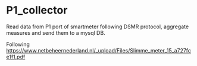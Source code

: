 # P1_collector

Read data from P1 port of smartmeter following DSMR protocol, aggregate measures and send them to a mysql DB.

Following https://www.netbeheernederland.nl/_upload/Files/Slimme_meter_15_a727fce1f1.pdf
